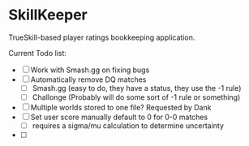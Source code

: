 # SkillKeeper
TrueSkill-based player ratings bookkeeping application.

Current Todo list:
- [ ] Work with Smash.gg on fixing bugs
- [ ] Automatically remove DQ matches 
  - [ ] Smash.gg (easy to do, they have a status, they use the -1 rule)
  - [ ] Challonge (Probably will do some sort of -1 rule or something)
- [ ] Multiple worlds stored to one file? Requested by Dank
- [ ] Set user score manually default to 0 for 0-0 matches
  - [ ] requires a sigma/mu calculation to determine uncertainty
- [ ] 
